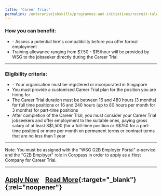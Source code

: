 ```yaml
---
title: 'Career Trial'
permalink: /enterprisejobskills/programmes-and-initiatives/recruit-talent/skillsfuture-work-study-programmes/career-trial/
---
```


### How you can benefit:

<ul><li>- Assess a potential hire's compatibility before you offer formal employment<br></li><li>Training allowance ranging from $7.50 - $15/hour will be provided by WSG to the jobseeker directly during the Career Trial</li></ul>

---

### Eligibility criteria:

<ul><li>- Your organisation must be registered or incorporated in Singapore<br></li><li>You must provide a customised Career Trial plan for the position you are hiring for<br></li><li>The Career Trial duration must be between 16 and 480 hours (3 months) for full time positions or 16 and 240 hours (up to 80 hours per month for 3 months) for part-time positions <br></li><li>After completion of the Career Trial, you must consider your Career Trial jobseekers and offer employment to the suitable ones, paying gross salary of at least S$1,500 (for a full-time position or S$750 for a part-time position) or more per month on permanent terms or contract terms that are no less than 1 year</li></ul>

---

Note: You must be assigned with the "WSG G2B Employer Portal" e-service and the "G2B Employer" role in Corppass in order to apply as a Host Company for Career Trial.

---

<a class="btn" href="https://programmes.mycareersfuture.gov.sg/CareerTrialEmployers/ProgrammeDetails.aspx" target="_blank" rel="noopener">Apply Now</a>&emsp;[Read More](https://www.wsg.gov.sg/programmes-and-initiatives/career-trial-employers.html){:target="_blank"}{:rel="noopener"}
---

